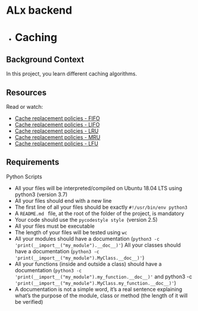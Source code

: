 # ALx backend

- # Caching


## Background Context

In this project, you learn different caching algorithms.
## Resources

Read or watch:

   * [Cache replacement policies - FIFO](https://en.wikipedia.org/wiki/Cache_replacement_policies#First_In_First_Out_%28FIFO%29)
   * [Cache replacement policies - LIFO](https://en.wikipedia.org/wiki/Cache_replacement_policies#Last_In_First_Out_%28LIFO%29)
   * [Cache replacement policies - LRU](https://en.wikipedia.org/wiki/Cache_replacement_policies#Least_Recently_Used_%28LRU%29)
   * [Cache replacement policies - MRU](https://en.wikipedia.org/wiki/Cache_replacement_policies#Most_Recently_Used_%28MRU%29)
   * [Cache replacement policies - LFU](https://en.wikipedia.org/wiki/Cache_replacement_policies#Least-Frequently_Used_%28LFU%29)

## Requirements
Python Scripts

   * All your files will be interpreted/compiled on Ubuntu 18.04 LTS using python3 (version 3.7)
   * All your files should end with a new line
   * The first line of all your files should be exactly `#!/usr/bin/env python3`
   * A `README.md ` file, at the root of the folder of the project, is mandatory
   * Your code should use the `pycodestyle style `(version 2.5)
   * All your files must be executable
   * The length of your files will be tested using `wc`
   * All your modules should have a documentation (`python3 -c 'print(__import__("my_module").__doc__)'`)
    All your classes should have a documentation (`python3 -c 'print(__import__("my_module").MyClass.__doc__)'`)
   * All your functions (inside and outside a class) should have a documentation (`python3 -c 'print(__import__("my_module").my_function.__doc__)'` and python3 -c `'print(__import__("my_module").MyClass.my_function.__doc__)'`)
   * A documentation is not a simple word, it’s a real sentence explaining what’s the purpose of the module, class or method (the length of it will be verified)

